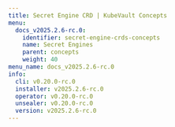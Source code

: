 ```yaml
---
title: Secret Engine CRD | KubeVault Concepts
menu:
  docs_v2025.2.6-rc.0:
    identifier: secret-engine-crds-concepts
    name: Secret Engines
    parent: concepts
    weight: 40
menu_name: docs_v2025.2.6-rc.0
info:
  cli: v0.20.0-rc.0
  installer: v2025.2.6-rc.0
  operator: v0.20.0-rc.0
  unsealer: v0.20.0-rc.0
  version: v2025.2.6-rc.0
---
```


